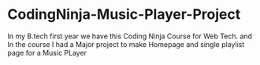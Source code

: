 # CodingNinja-Music-Player-Project
In my B.tech first year we have this Coding Ninja Course for Web Tech. and In the course I had a Major project to make Homepage and single playlist page for a Music PLayer
